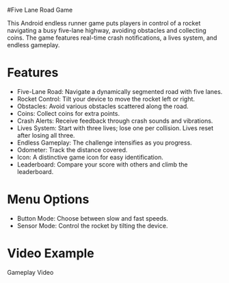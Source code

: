 #Five Lane Road Game

This Android endless runner game puts players in control of a rocket navigating a busy five-lane highway,
avoiding obstacles and collecting coins. The game features real-time crash notifications,
a lives system, and endless gameplay.

# Features

- Five-Lane Road: Navigate a dynamically segmented road with five lanes.
- Rocket Control: Tilt your device to move the rocket left or right.
- Obstacles: Avoid various obstacles scattered along the road.
- Coins: Collect coins for extra points.
- Crash Alerts: Receive feedback through crash sounds and vibrations.
- Lives System: Start with three lives; lose one per collision. Lives reset after losing all three.
- Endless Gameplay: The challenge intensifies as you progress.
- Odometer: Track the distance covered.
- Icon: A distinctive game icon for easy identification.
- Leaderboard: Compare your score with others and climb the leaderboard.

# Menu Options
- Button Mode: Choose between slow and fast speeds.
- Sensor Mode: Control the rocket by tilting the device.

# Video Example
Gameplay Video <!-- Add the link to your gameplay video here -->
